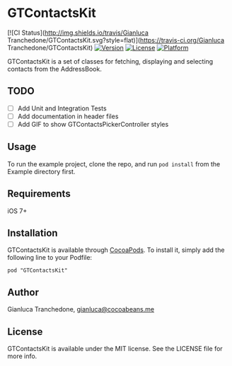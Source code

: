 # GTContactsKit

[![CI Status](http://img.shields.io/travis/Gianluca Tranchedone/GTContactsKit.svg?style=flat)](https://travis-ci.org/Gianluca Tranchedone/GTContactsKit)
[![Version](https://img.shields.io/cocoapods/v/GTContactsKit.svg?style=flat)](http://cocoadocs.org/docsets/GTContactsKit)
[![License](https://img.shields.io/cocoapods/l/GTContactsKit.svg?style=flat)](http://cocoadocs.org/docsets/GTContactsKit)
[![Platform](https://img.shields.io/cocoapods/p/GTContactsKit.svg?style=flat)](http://cocoadocs.org/docsets/GTContactsKit)

GTContactsKit is a set of classes for fetching, displaying and selecting contacts from the AddressBook.

## TODO

- [ ] Add Unit and Integration Tests
- [ ] Add documentation in header files
- [ ] Add GIF to show GTContactsPickerController styles

## Usage

To run the example project, clone the repo, and run `pod install` from the Example directory first.

## Requirements

iOS 7+

## Installation

GTContactsKit is available through [CocoaPods](http://cocoapods.org). To install
it, simply add the following line to your Podfile:

    pod "GTContactsKit"

## Author

Gianluca Tranchedone, gianluca@cocoabeans.me

## License

GTContactsKit is available under the MIT license. See the LICENSE file for more info.

